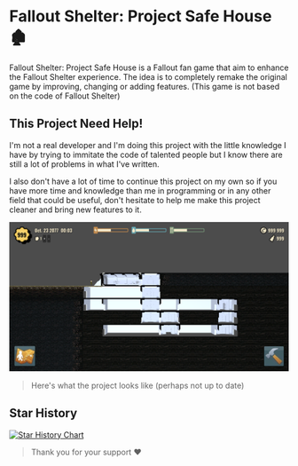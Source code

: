 # Fallout Shelter: Project Safe House 🏚️

Fallout Shelter: Project Safe House is a Fallout fan game that aim to enhance the Fallout Shelter experience.
The idea is to completely remake the original game by improving, changing or adding features. (This game is not based on the code of Fallout Shelter)


## This Project Need Help!

I'm not a real developer and I'm doing this project with the little knowledge I have by trying to immitate the code of talented people but I know there are still a lot of problems in what I've written.

I also don't have a lot of time to continue this project on my own so if you have more time and knowledge than me in programming or in any other field that could be useful, don't hesitate to help me make this project cleaner and bring new features to it.

![Screenshot](./docs/media/screenshot.png)
> Here's what the project looks like (perhaps not up to date)

## Star History

[![Star History Chart](https://api.star-history.com/svg?repos=atomic-junky/Project-Safe-House&type=Date)](https://star-history.com/#atomic-junky/Project-Safe-House&Date)
> Thank you for your support ❤️
